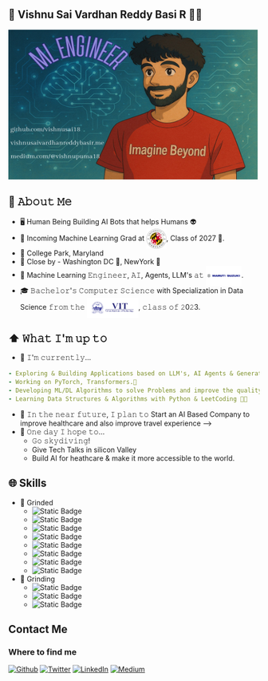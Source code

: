 ## 👋 Vishnu Sai Vardhan Reddy Basi R 👨‍💻

[<img src="https://github.com/vishnusai18/vishnusai18/blob/f486c8439715dbb59228aea1552ac47ecc54c868/ML%20Engineer.png" width="500" height="300" alt="👋 Hi there! I'm Vishnu Sai" title="👋 Hi there! I'm Vishnu Sai"/>](https://www.vishnusaivardhanreddybasir.me/)

## :book: 𝙰𝚋𝚘𝚞𝚝 𝙼𝚎
- 🖥 Human Being Building AI Bots that helps Humans :alien:  
- :school: Incoming Machine Learning Grad at <img src="https://github.com/vishnusai18/vishnusai18/blob/10e7413db19c305ec77df9085cb264dfe5abc691/umd.png" height="40em" align="center" alt="UMD" title="University of MaryLand, College Park"/>, Class of 2027 :turtle:.
- :round_pushpin: College Park, Maryland
- :city_sunrise: Close by - Washington DC :police_car:, NewYork :statue_of_liberty:
- 💼 Machine Learning 𝙴𝚗𝚐𝚒𝚗𝚎𝚎𝚛, 𝙰𝙸, Agents, LLM's 𝚊𝚝 <img src="https://github.com/vishnusai18/vishnusai18/blob/7f0535be7ddd2d84c1254dbb52e09dc8e721ba06/maruti%20logo.png" height="40em" align="center" alt="MSIL" title="Maruti Suzuki India Limited"/>.
- 🎓 𝙱𝚊𝚌𝚑𝚎𝚕𝚘𝚛'𝚜 𝙲𝚘𝚖𝚙𝚞𝚝𝚎𝚛 𝚂𝚌𝚒𝚎𝚗𝚌𝚎 with Specialization in Data Science 𝚏𝚛𝚘𝚖 𝚝𝚑𝚎 <img src="https://github.com/vishnusai18/vishnusai18/blob/60d16894d7832dd5edcf054c137f0be221aa1ac7/vitvellore.png" height="40em" align="center" alt="VIT Vellore" title="VIT University, Vellore"/>, 𝚌𝚕𝚊𝚜𝚜 𝚘𝚏 𝟸0𝟸3. 

## ⬆ 𝚆𝚑𝚊𝚝 𝙸'𝚖 𝚞𝚙 𝚝𝚘
- 🔨 𝙸'𝚖 𝚌𝚞𝚛𝚛𝚎𝚗𝚝𝚕𝚢...
```yaml
- Exploring & Building Applications based on LLM's, AI Agents & Generative-AI.
- Working on PyTorch, Transformers.🐍
- Developing ML/DL Algorithms to solve Problems and improve the quality of life.
- Learning Data Structures & Algorithms with Python & LeetCoding 👨‍💻
```

- 🎯 𝙸𝚗 𝚝𝚑𝚎 𝚗𝚎𝚊𝚛 𝚏𝚞𝚝𝚞𝚛𝚎, 𝙸 𝚙𝚕𝚊𝚗 𝚝𝚘 Start an AI Based Company to improve healthcare and also improve travel experience -->
- 🤞 𝙾𝚗𝚎 𝚍𝚊𝚢 𝙸 𝚑𝚘𝚙𝚎 𝚝𝚘...
  - 𝙶𝚘 𝚜𝚔𝚢𝚍𝚒𝚟𝚒𝚗𝚐!
  - Give Tech Talks in silicon Valley
  - Build AI for heathcare & make it more accessible to the world.
 
 ## :globe_with_meridians: Skills
 - :pushpin: Grinded
     - ![Static Badge](https://img.shields.io/badge/python-white?style=flat-square&logo=python&logoColor=white&color=orange)
     - ![Static Badge](https://img.shields.io/badge/c%2B%2B-white?style=flat-square&logo=c%2B%2B&logoColor=white&color=blue)
     - ![Static Badge](https://img.shields.io/badge/streamlit-white?style=flat-square&logo=streamlit&logoColor=white&color=red)
     - ![Static Badge](https://img.shields.io/badge/openai-white?style=flat-square&logo=openai&logoColor=black)
     - ![Static Badge](https://img.shields.io/badge/pandas-white?style=flat-square&logo=pandas&logoColor=black)
     - ![Static Badge](https://img.shields.io/badge/scikitlearn-white?style=flat-square&logo=scikit-learn&logoColor=black&color=orange)
     - ![Static Badge](https://img.shields.io/badge/plotly-white?style=flat-square&logo=plotly&logoColor=black)
     - ![Static Badge](https://img.shields.io/badge/mysql-white?style=flat-square&logo=mysql&logoColor=black&color=blue)
 - :notebook: Grinding
     - ![Static Badge](https://img.shields.io/badge/amazonwebservices-white?style=flat-square&logo=amazonwebservices&logoColor=black&color=yellow)
     - ![Static Badge](https://img.shields.io/badge/databricks-white?style=flat-square&logo=databricks&logoColor=black&color=orange)
     - ![Static Badge](https://img.shields.io/badge/fastapi-white?style=flat-square&logo=fastapi&logoColor=black&color=green)
  
 ## Contact Me
<h3>Where to find me</h3>
<p><a href="https://github.com/vishnusai18" target="_blank"><img alt="Github" src="https://img.shields.io/badge/GitHub-%2312100E.svg?&style=for-the-badge&logo=Github&logoColor=white" /></a> <a href="https://x.com/vishnur44643618?s=21" target="_blank"><img alt="Twitter" src="https://img.shields.io/badge/twitter-%231DA1F2.svg?&style=for-the-badge&logo=twitter&logoColor=white" /></a> <a href="https://www.linkedin.com/in/vishnu-sai-reddy-3a9b5a243/" target="_blank"><img alt="LinkedIn" src="https://img.shields.io/badge/linkedin-%230077B5.svg?&style=for-the-badge&logo=linkedin&logoColor=white" /></a> <a href="https://medium.com/@vishnupuma18" target="_blank"><img alt="Medium" src="https://img.shields.io/badge/medium-%2312100E.svg?&style=for-the-badge&logo=medium&logoColor=white" /></a>
</p>

   

















<!--
**vishnusai18/vishnusai18** is a ✨ _special_ ✨ repository because its `README.md` (this file) appears on your GitHub profile.

Here are some ideas to get you started:

- 🔭 I’m currently working on ...
- 🌱 I’m currently learning ...
- 👯 I’m looking to collaborate on ...
- 🤔 I’m looking for help with ...
- 💬 Ask me about ...
- 📫 How to reach me: ...
- 😄 Pronouns: ...
- ⚡ Fun fact: ...
-->
